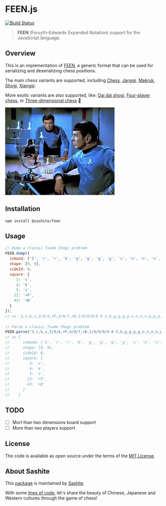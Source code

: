 # FEEN.js

[![Build Status](https://travis-ci.org/sashite/feen.js.svg?branch=master)](https://travis-ci.org/sashite/feen.js)

> __FEEN__ (Forsyth–Edwards Expanded Notation) support for the JavaScript language.

## Overview

This is an implementation of [FEEN](https://developer.sashite.com/specs/forsyth-edwards-expanded-notation), a generic format that can be used for serializing and deserializing chess positions.

The main chess variants are supported, including [Chess](https://en.wikipedia.org/wiki/Chess), [Janggi](https://en.wikipedia.org/wiki/Janggi), [Makruk](https://en.wikipedia.org/wiki/Makruk), [Shogi](https://en.wikipedia.org/wiki/Shogi), [Xiangqi](https://en.wikipedia.org/wiki/Xiangqi).

More exotic variants are also supported, like: [Dai dai shogi](https://en.wikipedia.org/wiki/Dai_dai_shogi), [Four-player chess](https://en.wikipedia.org/wiki/Four-player_chess), or [Three-dimensional chess](https://en.wikipedia.org/wiki/Three-dimensional_chess) 🖖

![3D chess on Star Trek (from the episode "Court Martial")](https://github.com/sashite/feen.rb/raw/master/star-trek-chess.jpg)

## Installation

```shell
npm install @sashite/feen
```

## Usage

```javascript
// Dump a classic Tsume Shogi problem
FEEN.dump({
  inHand: ['S', 'r', 'r', 'b', 'g', 'g', 'g', 'g', 's', 'n', 'n', 'n', 'n', 'p', 'p', 'p', 'p', 'p', 'p', 'p', 'p', 'p', 'p', 'p', 'p', 'p', 'p', 'p', 'p', 'p'],
  shape: [9, 9],
  sideId: 0,
  square: {
     3: 's',
     4: 'k',
     5: 's',
    22: '+P',
    43: '+B'
  }
});
// => '3,s,k,s,3/9/4,+P,4/9/7,+B,1/9/9/9/9 0 S,b,g,g,g,g,n,n,n,n,p,p,p,p,p,p,p,p,p,p,p,p,p,p,p,p,p,r,r,s'

// Parse a classic Tsume Shogi problem
FEEN.parse("3,s,k,s,3/9/4,+P,4/9/7,+B,1/9/9/9/9 0 S,b,g,g,g,g,n,n,n,n,p,p,p,p,p,p,p,p,p,p,p,p,p,p,p,p,p,r,r,s");
// => {
//      inHand: ['S', 'r', 'r', 'b', 'g', 'g', 'g', 'g', 's', 'n', 'n', 'n', 'n', 'p', 'p', 'p', 'p', 'p', 'p', 'p', 'p', 'p', 'p', 'p', 'p', 'p', 'p', 'p', 'p', 'p'],
//      shape: [9, 9],
//      sideId: 0,
//      square: {
//         3: 's',
//         4: 'k',
//         5: 's',
//        22: '+P',
//        43: '+B'
//      }
//    }
```

## TODO

- [ ] Mort than two dimensions board support
- [ ] More than two players support

## License

The code is available as open source under the terms of the [MIT License](https://opensource.org/licenses/MIT).

## About Sashite

This [package](https://www.npmjs.com/package/@sashite/feen) is maintained by [Sashite](https://sashite.com/).

With some [lines of code](https://github.com/sashite/), let's share the beauty of Chinese, Japanese and Western cultures through the game of chess!
